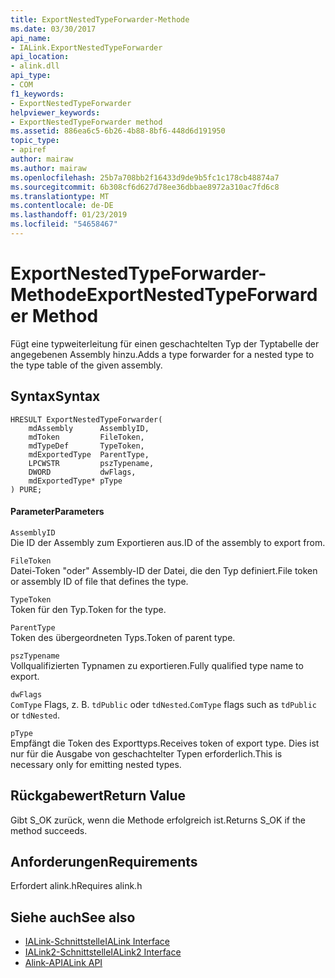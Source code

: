 ```yaml
---
title: ExportNestedTypeForwarder-Methode
ms.date: 03/30/2017
api_name:
- IALink.ExportNestedTypeForwarder
api_location:
- alink.dll
api_type:
- COM
f1_keywords:
- ExportNestedTypeForwarder
helpviewer_keywords:
- ExportNestedTypeForwarder method
ms.assetid: 886ea6c5-6b26-4b88-8bf6-448d6d191950
topic_type:
- apiref
author: mairaw
ms.author: mairaw
ms.openlocfilehash: 25b7a708bb2f16433d9de9b5fc1c178cb48874a7
ms.sourcegitcommit: 6b308cf6d627d78ee36dbbae8972a310ac7fd6c8
ms.translationtype: MT
ms.contentlocale: de-DE
ms.lasthandoff: 01/23/2019
ms.locfileid: "54658467"
---
```

# <a name="exportnestedtypeforwarder-method"></a><span data-ttu-id="f3ab4-102">ExportNestedTypeForwarder-Methode</span><span class="sxs-lookup"><span data-stu-id="f3ab4-102">ExportNestedTypeForwarder Method</span></span>
<span data-ttu-id="f3ab4-103">Fügt eine typweiterleitung für einen geschachtelten Typ der Typtabelle der angegebenen Assembly hinzu.</span><span class="sxs-lookup"><span data-stu-id="f3ab4-103">Adds a type forwarder for a nested type to the type table of the given assembly.</span></span>  
  
## <a name="syntax"></a><span data-ttu-id="f3ab4-104">Syntax</span><span class="sxs-lookup"><span data-stu-id="f3ab4-104">Syntax</span></span>  
  
```  
HRESULT ExportNestedTypeForwarder(  
    mdAssembly      AssemblyID,  
    mdToken         FileToken,  
    mdTypeDef       TypeToken,  
    mdExportedType  ParentType,  
    LPCWSTR         pszTypename,  
    DWORD           dwFlags,  
    mdExportedType* pType  
) PURE;  
```  
  
#### <a name="parameters"></a><span data-ttu-id="f3ab4-105">Parameter</span><span class="sxs-lookup"><span data-stu-id="f3ab4-105">Parameters</span></span>  
 `AssemblyID`  
 <span data-ttu-id="f3ab4-106">Die ID der Assembly zum Exportieren aus.</span><span class="sxs-lookup"><span data-stu-id="f3ab4-106">ID of the assembly to export from.</span></span>  
  
 `FileToken`  
 <span data-ttu-id="f3ab4-107">Datei-Token "oder" Assembly-ID der Datei, die den Typ definiert.</span><span class="sxs-lookup"><span data-stu-id="f3ab4-107">File token or assembly ID of file that defines the type.</span></span>  
  
 `TypeToken`  
 <span data-ttu-id="f3ab4-108">Token für den Typ.</span><span class="sxs-lookup"><span data-stu-id="f3ab4-108">Token for the type.</span></span>  
  
 `ParentType`  
 <span data-ttu-id="f3ab4-109">Token des übergeordneten Typs.</span><span class="sxs-lookup"><span data-stu-id="f3ab4-109">Token of parent type.</span></span>  
  
 `pszTypename`  
 <span data-ttu-id="f3ab4-110">Vollqualifizierten Typnamen zu exportieren.</span><span class="sxs-lookup"><span data-stu-id="f3ab4-110">Fully qualified type name to export.</span></span>  
  
 `dwFlags`  
 <span data-ttu-id="f3ab4-111">`ComType` Flags, z. B. `tdPublic` oder `tdNested`.</span><span class="sxs-lookup"><span data-stu-id="f3ab4-111">`ComType` flags such as `tdPublic` or `tdNested`.</span></span>  
  
 `pType`  
 <span data-ttu-id="f3ab4-112">Empfängt die Token des Exporttyps.</span><span class="sxs-lookup"><span data-stu-id="f3ab4-112">Receives token of export type.</span></span> <span data-ttu-id="f3ab4-113">Dies ist nur für die Ausgabe von geschachtelter Typen erforderlich.</span><span class="sxs-lookup"><span data-stu-id="f3ab4-113">This is necessary only for emitting nested types.</span></span>  
  
## <a name="return-value"></a><span data-ttu-id="f3ab4-114">Rückgabewert</span><span class="sxs-lookup"><span data-stu-id="f3ab4-114">Return Value</span></span>  
 <span data-ttu-id="f3ab4-115">Gibt S_OK zurück, wenn die Methode erfolgreich ist.</span><span class="sxs-lookup"><span data-stu-id="f3ab4-115">Returns S_OK if the method succeeds.</span></span>  
  
## <a name="requirements"></a><span data-ttu-id="f3ab4-116">Anforderungen</span><span class="sxs-lookup"><span data-stu-id="f3ab4-116">Requirements</span></span>  
 <span data-ttu-id="f3ab4-117">Erfordert alink.h</span><span class="sxs-lookup"><span data-stu-id="f3ab4-117">Requires alink.h</span></span>  
  
## <a name="see-also"></a><span data-ttu-id="f3ab4-118">Siehe auch</span><span class="sxs-lookup"><span data-stu-id="f3ab4-118">See also</span></span>
- [<span data-ttu-id="f3ab4-119">IALink-Schnittstelle</span><span class="sxs-lookup"><span data-stu-id="f3ab4-119">IALink Interface</span></span>](../../../../docs/framework/unmanaged-api/alink/ialink-interface.md)
- [<span data-ttu-id="f3ab4-120">IALink2-Schnittstelle</span><span class="sxs-lookup"><span data-stu-id="f3ab4-120">IALink2 Interface</span></span>](../../../../docs/framework/unmanaged-api/alink/ialink2-interface.md)
- [<span data-ttu-id="f3ab4-121">Alink-API</span><span class="sxs-lookup"><span data-stu-id="f3ab4-121">ALink API</span></span>](../../../../docs/framework/unmanaged-api/alink/index.md)
